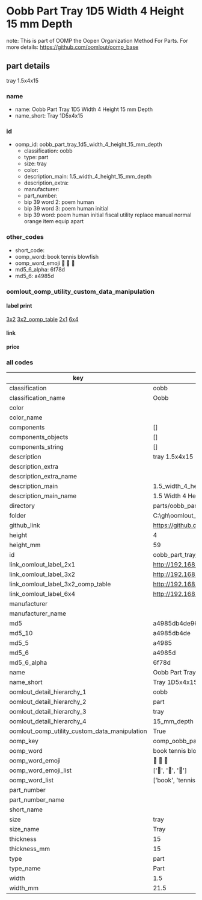 # Oobb Part Tray 1D5 Width 4 Height 15 mm Depth  

note: This is part of OOMP the Oopen Organization Method For Parts. For more details: https://github.com/oomlout/oomp_base

##  part details
  



tray 1.5x4x15



### name
* name: Oobb Part Tray 1D5 Width 4 Height 15 mm Depth
* name_short: Tray 1D5x4x15 
### id
* oomp_id: oobb_part_tray_1d5_width_4_height_15_mm_depth
  * classification: oobb
  * type: part
  * size: tray
  * color: 
  * description_main: 1.5_width_4_height_15_mm_depth
  * description_extra: 
  * manufacturer: 
  * part_number: 
  * bip 39 word 2: poem human
  * bip 39 word 3: poem human initial
  * bip 39 word: poem human initial fiscal utility replace manual normal orange item equip apart

### other_codes
* short_code: 
* oomp_word: book tennis blowfish
* oomp_word_emoji :book: :tennis: :blowfish:
* md5_6_alpha: 6f78d
* md5_6: a4985d






### oomlout_oomp_utility_custom_data_manipulation
#### label print
[3x2](http://192.168.1.245:1112/?label=oomp%206f78d)
[3x2_oomp_table](http://192.168.1.108:1112/?label=oomp%206f78d)
[2x1](http://192.168.1.242:1112/?label=oomp%206f78d)
[6x4](http://192.168.1.55:1112/?label=oomp%206f78d)    

#### link

                              

#### price







### all codes 
| key | value |  
| --- | --- |  
| classification | oobb |  
| classification_name | Oobb |  
| color |  |  
| color_name |  |  
| components | [] |  
| components_objects | [] |  
| components_string | [] |  
| description | tray 1.5x4x15 |  
| description_extra |  |  
| description_extra_name |  |  
| description_main | 1.5_width_4_height_15_mm_depth |  
| description_main_name | 1.5 Width 4 Height 15 mm Depth |  
| directory | parts/oobb_part_tray_1d5_width_4_height_15_mm_depth |  
| folder | C:\gh\oomlout_oobb_version_4_generated_parts\parts\oobb_part_tray_1d5_width_4_height_15_mm_depth |  
| github_link | https://github.com/oomlout/oomlout_oomp_part_src/tree/main/parts/oobb_part_tray_1d5_width_4_height_15_mm_depth |  
| height | 4 |  
| height_mm | 59 |  
| id | oobb_part_tray_1d5_width_4_height_15_mm_depth |  
| link_oomlout_label_2x1 | http://192.168.1.242:1112/?label=oomp%206f78d |  
| link_oomlout_label_3x2 | http://192.168.1.245:1112/?label=oomp%206f78d |  
| link_oomlout_label_3x2_oomp_table | http://192.168.1.108:1112/?label=oomp%206f78d |  
| link_oomlout_label_6x4 | http://192.168.1.55:1112/?label=oomp%206f78d |  
| manufacturer |  |  
| manufacturer_name |  |  
| md5 | a4985db4de9630eedb782578e7dbb538 |  
| md5_10 | a4985db4de |  
| md5_5 | a4985 |  
| md5_6 | a4985d |  
| md5_6_alpha | 6f78d |  
| name | Oobb Part Tray 1D5 Width 4 Height 15 mm Depth |  
| name_short | Tray 1D5x4x15  |  
| oomlout_detail_hierarchy_1 | oobb |  
| oomlout_detail_hierarchy_2 | part |  
| oomlout_detail_hierarchy_3 | tray |  
| oomlout_detail_hierarchy_4 | 15_mm_depth |  
| oomlout_oomp_utility_custom_data_manipulation | True |  
| oomp_key | oomp_oobb_part_tray_1d5_width_4_height_15_mm_depth |  
| oomp_word | book tennis blowfish |  
| oomp_word_emoji | :book: :tennis: :blowfish: |  
| oomp_word_emoji_list | [':book:', ':tennis:', ':blowfish:'] |  
| oomp_word_list | ['book', 'tennis', 'blowfish'] |  
| part_number |  |  
| part_number_name |  |  
| short_name |  |  
| size | tray |  
| size_name | Tray |  
| thickness | 15 |  
| thickness_mm | 15 |  
| type | part |  
| type_name | Part |  
| width | 1.5 |  
| width_mm | 21.5 |  
